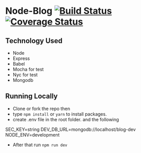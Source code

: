 # Node-Blog [![Build Status](https://travis-ci.com/uncleabbey/node-blog.svg?branch=main)](https://travis-ci.com/uncleabbey/node-blog)  [![Coverage Status](https://coveralls.io/repos/github/uncleabbey/node-blog/badge.svg?branch=main)](https://coveralls.io/github/uncleabbey/node-blog?branch=main)
## Technology Used

- Node
- Express
- Babel
- Mocha for test
- Nyc for test 
- Mongodb


## Running Locally

- Clone or fork the repo then 
- type `npm install` or `yarn` to install packages. 
- create .env file in the root folder. and the following

SEC_KEY=string
DEV_DB_URL=mongodb://localhost/blog-dev
NODE_ENV=development

- After that run `npm run dev`